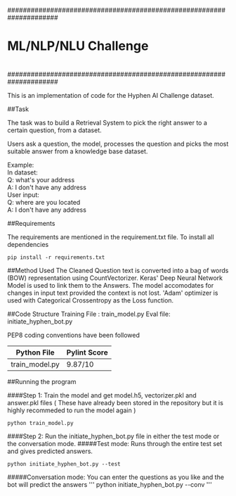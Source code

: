 #####################################################################
#				ML/NLP/NLU Challenge								#
#														#
#####################################################################

This is an implementation of code for the Hyphen AI Challenge dataset.

##Task

The task was to build a Retrieval System to pick the right answer
to a certain question, from a dataset.

Users ask a question, the model, processes the question and picks the
most suitable answer from a knowledge base dataset.

Example:  
     In dataset:  
         Q: what's your address  
         A: I don't have any address  
     User input:  
        Q: where are you located  
        A: I don't have any address

##Requirements

The requirements are mentioned in the requirement.txt file. To install all dependencies

```
pip install -r requirements.txt
```

##Method Used
The Cleaned Question text is converted into a bag of words (BOW) representation using CountVectorizer. Keras' Deep Neural Network Model is used to link them to the Answers. The model accomodates for changes in input text provided the context is not lost. 'Adam' optimizer is used with Categorical Crossentropy as the Loss function.

##Code Structure
Training File : train_model.py
Eval file: initiate_hyphen_bot.py

PEP8 coding conventions have been followed

| Python File | Pylint Score|
| --- | --- |
| train_model.py | 9.87/10 |


##Running the program

####Step 1: Train the model and get model.h5, vectorizer.pkl and answer.pkl files ( These have already been stored in the repository but it is highly recommeded to run the model again )
```
python train_model.py
```

####Step 2: Run the initiate_hyphen_bot.py file in either the test mode or the conversation mode. 
#####Test mode:
Runs through the entire test set and gives predicted answers. 
```
python initiate_hyphen_bot.py --test
```

#####Conversation mode:
You can enter the questions as you like and the bot will predict the answers
'''
python initiate_hyphen_bot.py --conv
'''


